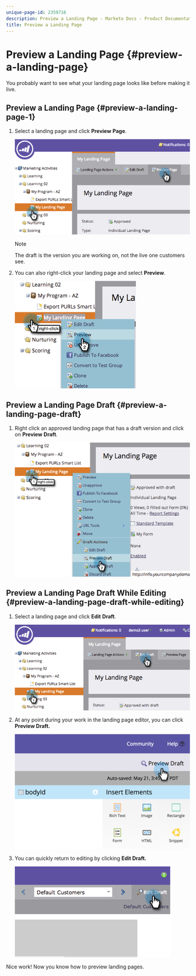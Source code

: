 ```yaml
---
unique-page-id: 2359716
description: Preview a Landing Page - Marketo Docs - Product Documentation
title: Preview a Landing Page
---
```


# Preview a Landing Page {#preview-a-landing-page}

You probably want to see what your landing page looks like before making it live.

## Preview a Landing Page {#preview-a-landing-page-1}

1. Select a landing page and click **Preview** **Page**.

   ![](assets/image2014-9-16-16-3a21-3a10.png)

   >[!NOTE]
   >
   >The&nbsp;draft is the version you are working on, not the live one customers see.

1. You can also right-click your landing page and select **Preview**.

   ![](assets/image2014-9-17-10-3a9-3a49.png)

## Preview a Landing Page Draft {#preview-a-landing-page-draft}

1. Right click an approved landing page that has a draft version and click on **Preview** **Draft**. 

   ![](assets/image2014-9-17-10-3a9-3a56.png)

## Preview a Landing Page Draft While Editing {#preview-a-landing-page-draft-while-editing}

1. Select a landing page and click **Edit** **Draft**. 

   ![](assets/image2014-9-17-10-3a10-3a4.png)

1. At any point during your work in the landing page editor, you can click **Preview Draft.**

   ![](assets/image2015-5-21-15-3a48-3a59.png)

1. You can quickly return to editing by clicking **Edit Draft.**

   ![](assets/image2014-9-17-10-3a10-3a20.png)

Nice work! Now you know how to preview landing pages.
